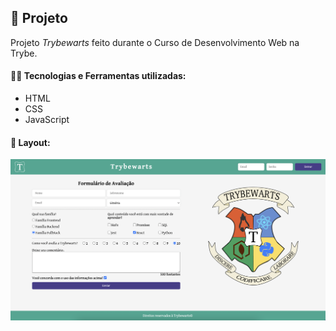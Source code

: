 ## 📌 Projeto
Projeto _Trybewarts_ feito durante o Curso de Desenvolvimento Web na Trybe.

#### 👩‍💻 Tecnologias e Ferramentas utilizadas:
- HTML
- CSS
- JavaScript

#### 📸 Layout:
![Desktop](./images/screenshot.png)
